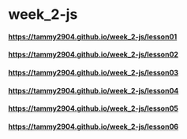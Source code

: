# week_2-js
#### https://tammy2904.github.io/week_2-js/lesson01
#### https://tammy2904.github.io/week_2-js/lesson02
#### https://tammy2904.github.io/week_2-js/lesson03
#### https://tammy2904.github.io/week_2-js/lesson04
#### https://tammy2904.github.io/week_2-js/lesson05
#### https://tammy2904.github.io/week_2-js/lesson06
